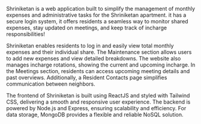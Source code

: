 Shriniketan is a web application built to simplify the management of monthly expenses and administrative tasks for the Shriniketan apartment. it has a secure login system, it offers residents a seamless way to monitor shared expenses, stay updated on meetings, and keep track of incharge responsibilities!

Shriniketan enables residents to log in and easily view total monthly expenses and their individual share. The Maintenance section allows users to add new expenses and view detailed breakdowns. The website also manages incharge rotations, showing the current and upcoming incharge. In the Meetings section, residents can access upcoming meeting details and past overviews. Additionally, a Resident Contacts page simplifies communication between neighbors.

The frontend of Shriniketan is built using ReactJS and styled with Tailwind CSS, delivering a smooth and responsive user experience. The backend is powered by Node.js and Express, ensuring scalability and efficiency. For data storage, MongoDB provides a flexible and reliable NoSQL solution.
